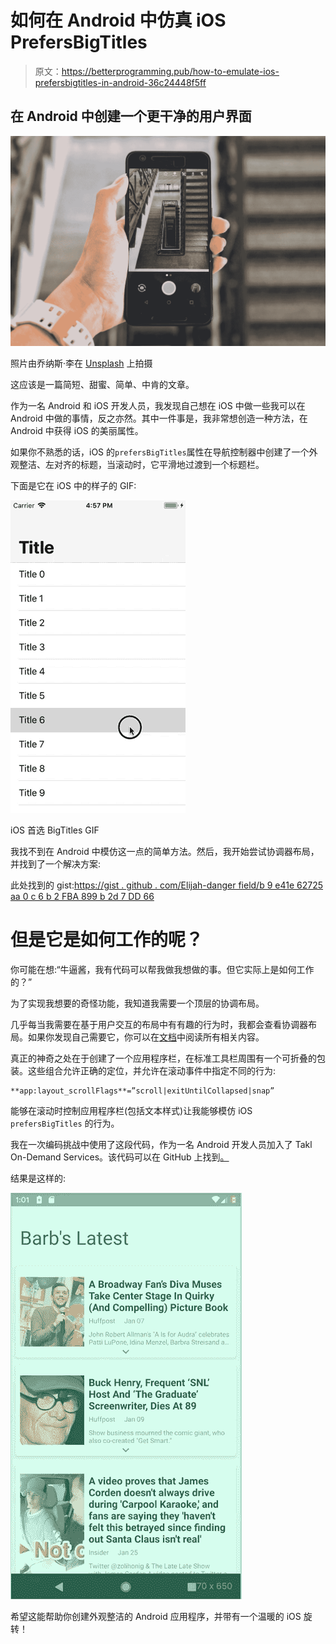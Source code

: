 # 如何在 Android 中仿真 iOS PrefersBigTitles

> 原文：<https://betterprogramming.pub/how-to-emulate-ios-prefersbigtitles-in-android-36c24448f5ff>

## 在 Android 中创建一个更干净的用户界面

![](img/ccfa2dc0a6fe8450eddd854f20959317.png)

照片由乔纳斯·李在 [Unsplash](https://unsplash.com/s/photos/android?utm_source=unsplash&utm_medium=referral&utm_content=creditCopyText) 上拍摄

这应该是一篇简短、甜蜜、简单、中肯的文章。

作为一名 Android 和 iOS 开发人员，我发现自己想在 iOS 中做一些我可以在 Android 中做的事情，反之亦然。其中一件事是，我非常想创造一种方法，在 Android 中获得 iOS 的美丽属性。

如果你不熟悉的话，iOS 的`prefersBigTitles`属性在导航控制器中创建了一个外观整洁、左对齐的标题，当滚动时，它平滑地过渡到一个标题栏。

下面是它在 iOS 中的样子的 GIF:

![](img/bc1f58a2a50c8208ba8088eace33d02a.png)

iOS 首选 BigTitles GIF

我找不到在 Android 中模仿这一点的简单方法。然后，我开始尝试协调器布局，并找到了一个解决方案:

此处找到的 gist:[https://gist . github . com/Elijah-danger field/b 9 e41e 62725 aa 0 c 6 b 2 FBA 899 b 2d 7 DD 66](https://gist.github.com/Elijah-Dangerfield/b9e41e62725aa0c6b2fba899b2d7dd66)

# 但是它是如何工作的呢？

你可能在想:“牛逼酱，我有代码可以帮我做我想做的事。但它实际上是如何工作的？”

为了实现我想要的奇怪功能，我知道我需要一个顶层的协调布局。

几乎每当我需要在基于用户交互的布局中有有趣的行为时，我都会查看协调器布局。如果你发现自己需要它，你可以在[文档](https://developer.android.com/reference/android/support/design/widget/CoordinatorLayout)中阅读所有相关内容。

真正的神奇之处在于创建了一个应用程序栏，在标准工具栏周围有一个可折叠的包装。这些组合允许正确的定位，并允许在滚动事件中指定不同的行为:

```
**app:layout_scrollFlags**=”scroll|exitUntilCollapsed|snap”
```

能够在滚动时控制应用程序栏(包括文本样式)让我能够模仿 iOS `prefersBigTitles` 的行为。

我在一次编码挑战中使用了这段代码，作为一名 Android 开发人员加入了 Takl On-Demand Services。该代码可以在 GitHub 上找到[。](https://github.com/Elijah-Dangerfield/BarbrasBook)

结果是这样的:

![](img/c73ab0a270696f3c81925416e416049c.png)

希望这能帮助你创建外观整洁的 Android 应用程序，并带有一个温暖的 iOS 旋转！